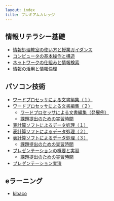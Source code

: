 ```yaml
---
layout: index
title: プレミアムカレッジ
---
```


情報リテラシー基礎
------------------

-   [情報処理教室の使い方と授業ガイダンス](contents/infolit/01/index.html)
-   [コンピュータの基本操作と構造](contents/infolit/02/index.html)
-   [ネットワークの仕組みと情報検索](contents/infolit/03/index.html)
-   [情報の活用と情報倫理](contents/infolit/04/index.html)

パソコン技術
------------

-   [ワードプロセッサによる文書編集（１）](contents/office2016/word/01/index.html)
-   [ワードプロセッサによる文書編集（２）](contents/office2016/word/02/index.html)
    -   [ワードプロセッサによる文書編集（発展例）](contents/office2016/word/03/index.html)
    -   [課題提出のための実習時間](contents/office2016/word/04/index.html)
-   [表計算ソフトによるデータ処理（１）](contents/office2016/excel/01/index.html)
-   [表計算ソフトによるデータ処理（２）](contents/office2016/excel/02/index.html)
-   [表計算ソフトによるデータ処理（３）](contents/office2016/excel/03/index.html)
    -   [課題提出のための実習時間](contents/office2016/excel/04/index.html)
-   [プレゼンテーションの概要と実習](contents/office2016/powerpoint/01/index.html)
    -   [課題提出のための実習時間](contents/office2016/powerpoint/02/index.html)
-   [プレゼンテーション実演](contents/office2016/powerpoint/03/index.html)


eラーニング
-----------

* [kibaco](https://kibaco.tmu.ac.jp/portal?f=infolit)


